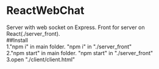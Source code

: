 # ReactWebChat
Server with web socket on Express. Front for server on React(./server_front).   
##Install  
1."npm i" in main folder. "npm i" in "./server_front"  
2."npm start" in main folder. "npm start" in "./server_front"  
3.open "./client/client.html"  
